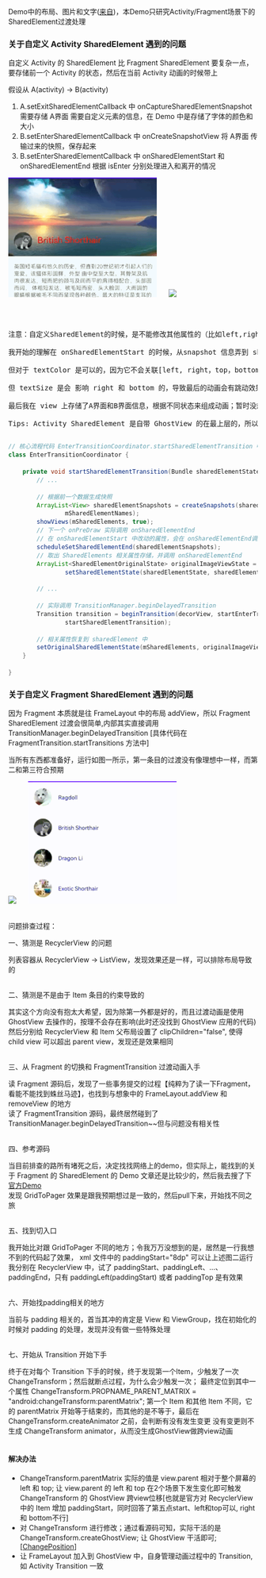 <p>Demo中的布局、图片和文字(<a href='https://www.jianshu.com/p/fa1c8deeaa57'>来自</a>)，本Demo只研究Activity/Fragment场景下的SharedElement过渡处理</p>

<h3>关于自定义 Activity SharedElement 遇到的问题</h3>
<p>自定义 Activity 的 SharedElement 比 Fragment SharedElement 要复杂一点，要存储前一个 Activity 的状态，然后在当前 Activity 动画的时候带上</p>
<p>假设从 A(activity) -> B(activity)</p>
<ol>
    <li> A.setExitSharedElementCallback 中 onCaptureSharedElementSnapshot 需要存储 A界面 需要自定义元素的信息，在 Demo 中是存储了字体的颜色和大小</li>
    <li> B.setEnterSharedElementCallback 中 onCreateSnapshotView 将 A界面 传输过来的快照，保存起来 </li>
    <li> B.setEnterSharedElementCallback 中 onSharedElementStart 和 onSharedElementEnd 根据 isEnter 分别处理进入和离开的情况</li>
</ol>
<div style='display: box;'>
  <!-- 动态图1 -->
  <img src="./images/Activity_invalid_shared_elment.gif" style="width: 300px;"/>
  &nbsp;&nbsp;&nbsp;&nbsp;
  <!-- 动态图2 -->
  <img src="./images/Activity_valid_shared_elment.gif" style="width: 300px;"/>
</div>
<br/>

<pre>
<p/>
注意：自定义SharedElement的时候，是不能修改其他属性的（比如left,right,top,bottom等）否则，动画不是你预期的;<br/>
我开始的理解在 onSharedElementStart 的时候，从snapshot 信息弄到 sharedElement 上; 在 onSharedElementEnd 恢复原界面的信息；<br/>
但对于 textColor 是可以的，因为它不会关联[left, right，top，bottom等]相关属性，动画是正常的；<br/>
但 textSize 是会 影响 right 和 bottom 的，导致最后的动画会有跳动效果<br/>
最后我在 view 上存储了A界面和B界面信息，根据不同状态来组成动画；暂时没想到有其他更好的方法<br/>
Tips: Activity SharedElement 是自带 GhostView 的在最上层的，所以不用考虑 Fragment 被覆盖问题
</pre>

```java
// 核心流程代码 EnterTransitionCoordinator.startSharedElementTransition 中
class EnterTransitionCoordinator {

    private void startSharedElementTransition(Bundle sharedElementState) {
        // ...

        // 根据前一个数据生成快照
        ArrayList<View> sharedElementSnapshots = createSnapshots(sharedElementState,
                mSharedElementNames);
        showViews(mSharedElements, true);
        // 下一个 onPreDraw 实际调用 onSharedElementEnd
        // 在 onSharedElementStart 中改动的属性，会在 onSharedElementEnd调用前测量，所以不能改变原有属性
        scheduleSetSharedElementEnd(sharedElementSnapshots);
        // 取出 SharedElements 相关属性存储，并调用 onSharedElementEnd
        ArrayList<SharedElementOriginalState> originalImageViewState =
                setSharedElementState(sharedElementState, sharedElementSnapshots);

        // ...

        // 实际调用 TransitionManager.beginDelayedTransition        
        Transition transition = beginTransition(decorView, startEnterTransition,
                startSharedElementTransition);

        // 相关属性恢复到 sharedElement 中
        setOriginalSharedElementState(mSharedElements, originalImageViewState);
    }

}
```

<h3>关于自定义 Fragment SharedElement 遇到的问题</h3>
<p>因为 Fragment 本质就是往 FrameLayout 中的布局 addView，所以 Fragment SharedElement 过渡会很简单,内部其实直接调用 TransitionManager.beginDelayedTransition [具体代码在 FragmentTransition.startTransitions 方法中]</p>
<p>当所有东西都准备好，运行如图一所示，第一条目的过渡没有像理想中一样，而第二和第三符合预期</p>
<div style='display: box;'>
  <!-- 动态图1 -->
  <img src="./images/Fragment_invalid_shared_element_resize.gif" style="width: 300px;"/>
  &nbsp;&nbsp;&nbsp;&nbsp;
  <!-- 动态图2 -->
  <img src="./images/Fragment_valid_shared_element resize.gif" style="width: 300px;"/>
</div>
<br/>

<p>问题排查过程：</p>
<p>一、猜测是 RecyclerView 的问题</p>
列表容器从 RecyclerView -> ListView，发现效果还是一样，可以排除布局导致的
<br/>
<br/>

<p>二、猜测是不是由于 Item 条目的约束导致的</p>
其实这个方向没有抱太大希望，因为除第一外都是好的，而且过渡动画是使用 GhostView 去操作的，按理不会存在影响(此时还没找到 GhostView 应用的代码)
然后分别给 RecyclerView 和 Item 父布局设置了 clipChildren="false", 使得 child view 可以超出 parent view，发现还是效果相同
<br/>
<br/>

<p>三、从 Fragment 的切换和 FragmentTransition 过渡动画入手</p>
读 Fragment 源码后，发现了一些事务提交的过程【纯粹为了读一下Fragment，看能不能找到蛛丝马迹】，也找到与想象中的 FrameLayout.addView 和 removeView 的地方
<br/>
读了 FragmentTransition 源码，最终居然碰到了 TransitionManager.beginDelayedTransition~~但与问题没有相关性
<br/>
<br/>

<p>四、参考源码</p>
当目前排查的路所有堵死之后，决定找找网络上的demo，但实际上，能找到的关于 Fragment 的 SharedElement 的 Demo 文章还是比较少的，然后我去搜了下<a href='https://github.com/android/animation-samples/tree/main/GridToPager'>官方Demo</a>
<br/>
发现 GridToPager 效果是跟我预期想过是一致的，然后pull下来，开始找不同之旅
<br/>
<br/>

<p>五、找到切入口</p>
我开始比对跟 GridToPager 不同的地方；令我万万没想到的是，居然是一行我想不到的代码起了效果， xml 文件中的 paddingStart="8dp" 可以让上述图二运行
<br/>
我分别在 RecyclerView 中，试了 paddingStart、paddingLeft、...、paddingEnd，只有 paddingLeft(paddingStart) 或者 paddingTop 是有效果 
<br/>
<br/>

<p>六、开始找padding相关的地方</p>
当前与 padding 相关的，首当其冲的肯定是 View 和 ViewGroup，找在初始化的时候对 padding 的处理，发现并没有做一些特殊处理
<br/>
<br/>

<p>七、开始从 Transition 开始下手</p>
终于在对每个 Transition 下手的时候，终于发现第一个Item，少触发了一次 ChangeTransform；然后就断点过程，为什么会少触发一次；
最终定位到其中一个属性 ChangeTransform.PROPNAME_PARENT_MATRIX = "android:changeTransform:parentMatrix";
第一个 Item 和其他 Item 不同，它的 parentMatrix 开始等于结束的，而其他的是不等于，最后在 ChangeTransform.createAnimator 之前，会判断有没有发生变更
没有变更则不生成 ChangeTransform animator，从而没生成GhostView做跨view动画
<br/>
<br/>

<h4>解决办法</h4>
<ul>
    <li>ChangeTransform.parentMatrix 实际的值是 view.parent 相对于整个屏幕的 left 和 top; 让 view.parent 的 left 和 top 在2个场景下发生变化即可触发 ChangeTransform 的 GhostView 跨view位移[也就是官方对 RecyclerView 中的 Item 增加 paddingStart，同时回答了第五点start、left和top可以, right 和 bottom不行]</li>
    <li>对 ChangeTransform 进行修改；通过看源码可知，实际干活的是 ChangeTransform.createGhostView; 让 GhostView 干活即可; [<a href='../common/src/main/java/androidx/transition/ChangePosition.kt'>ChangePosition</a>]</li>
    <li>让 FrameLayout 加入到 GhostView 中，自身管理动画过程中的 Transition, 如 Activity Transition 一致
</ul>



